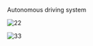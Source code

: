 Autonomous driving system


![22](https://github.com/jumyoung/kuuve/assets/99242003/2bb1e152-f339-473e-801e-c5f69bd2be08)





![33](https://github.com/jumyoung/kuuve/assets/99242003/0a607dec-4913-44f5-b425-ee4033a07cc2)
